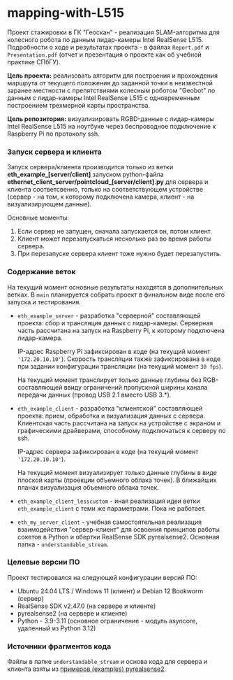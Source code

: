 # mapping-with-L515
Проект стажировки в ГК "Геоскан" - реализация SLAM-алгоритма для колесного робота по данным лидар-камеры Intel RealSense L515. Подробности о ходе и результатах проекта - в файлах `Report.pdf` и `Presentation.pdf` (отчет и презентация о проекте как об учебной практике СПбГУ). 

**Цель проекта:** реализовать алгоритм для построения и прохождения маршрута от текущего положения до заданной точки в неизвестной заранее местности с препятствиями колесным роботом "Geobot" по данным с лидар-камеры Intel RealSense L515 с одновременным построением трехмерной карты пространства.

**Цель репозитория:** визуализировать RGBD-данные с лидар-камеры Intel RealSense L515 на ноутбуке через беспроводное подключение к Raspberry Pi по протоколу ssh.


### Запуск сервера и клиента
Запуск сервера/клиента производится только из ветки **eth_example_[server/client]** запуском python-файла **ethernet_client_server/pointcloud_[server/client].py** для сервера и клиента соответсвенно, только на соответствующем устройстве (сервер - на том, к которому подключена камера, клиент - на визуализирующем данные). 

Основные моменты:
1. Если сервер не запущен, сначала запускается он, потом клиент.
2. Клиент может перезапускаться несколько раз во время работы сервера.
3. При перезапуске сервера клиент тоже нужно будет перезапустить.


### Содержание веток
На текущий момент основные результаты находятся в дополнительных ветках. В `main` планируется собрать проект в финальном виде после его запуска и тестирования.

- `eth_example_server` - разработка "серверной" составляющей проекта: сбор и трансляция данных с лидар-камеры. Серверная часть рассчитана на запуск на Raspberry Pi, к которому подключена лидар-камера.

  IP-адрес Raspberry Pi зафиксирован в коде (на текущий момент `'172.20.10.10'`). Скорость трансляции также зафиксирована в коде при задании конфигурации трансляции (на текущий момент `30 fps`).

  На текущий момент транслирует только данные глубины без RGB-составляющей ввиду ограничений пропускной ширины канала передачи данных (провод USB 2.1 вместо USB 3.*).
  
- `eth_example_client` - разработка "клиентской" составляющей проекта: прием, обработка и визуализация данных с сервера. Клиентская часть рассчитана на запуск на устройстве с экраном и графическими драйверами, способному подключаться к серверу по ssh.
  
  IP-адрес сервера зафиксирован в коде (на текущий момент `'172.20.10.10'`).

  На текущий момент визуализирует только данные глубины в виде плоской карты (проекции объемного облака точек). В ближайших планах визуализация объемного облака точек.
  
- `eth_example_client_lesscustom` - иная реализация идеи ветки `eth_example_client` с теми же параметрами. Пока не работает.
  
- `eth_my_server_client` - учебная самостоятельная реализация взаимодействия "сервер-клиент" для освоения принципов работы сокетов в Python и обертки RealSense SDK pyrealsense2. Основная папка - `understandable_stream`.


### Целевые версии ПО
Проект тестировался на следующей конфигурации версий ПО:
- Ubuntu 24.04 LTS / Windows 11 (клиент) и Debian 12 Bookworm (сервер)
- RealSense SDK v2.47.0 (на сервере и клиенте)
- pyrealsense2 (на сервере и клиенте)
- Python - 3.9-3.11 (основное ограничение - модуль asyncore, удаленный из Python 3.12)


### Источники фрагментов кода
Файлы в папке `understandable_stream` и основа кода для сервера и клиента взяты из [примеров (examples) pyrealsense2](https://github.com/IntelRealSense/librealsense/tree/master/wrappers/python/examples/).
